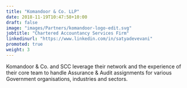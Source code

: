 ```yaml
---
title: "Komandoor & Co. LLP"
date: 2018-11-19T10:47:58+10:00
draft: false
image: "images/Partners/komandoor-logo-edit.svg"
jobtitle: "Chartered Accountancy Services Firm"
linkedinurl: "https://www.linkedin.com/in/satyadevevani"
promoted: true
weight: 3
---
```


Komandoor & Co. and SCC leverage their network and the experience of their core team to handle Assurance & Audit assignments for various Government organisations, industries and sectors. 